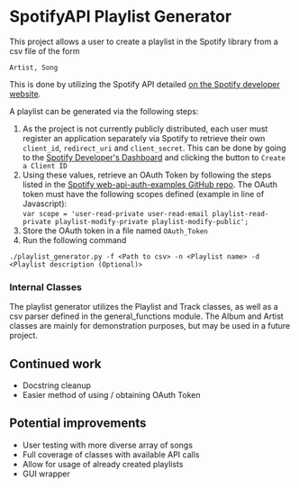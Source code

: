 # SpotifyAPI Playlist Generator
This project allows a user to create a playlist in the Spotify library from a csv file of the form
```
Artist, Song
```
This is done by utilizing the Spotify API detailed [on the Spotify developer
website](https://developer.spotify.com/documentation/web-api/).

A playlist can be generated via the following steps:
 1. As the project is not currently publicly distributed, each user must register an application separately
 via Spotify to retrieve their own ```client_id```, ```redirect_uri``` and ```client_secret```. This can be
 done by going to the [Spotify Developer's Dashboard](https://developer.spotify.com/dashboard/applications) 
 and clicking the button to ```Create a Client ID```
 2. Using these values, retrieve an OAuth Token by following the steps listed in the [Spotify web-api-auth-examples GitHub
repo](https://github.com/spotify/web-api-auth-examples). The OAuth token must have the following scopes defined (example
in line of Javascript): <br/>
```var scope = 'user-read-private user-read-email playlist-read-private playlist-modify-private playlist-modify-public';```
 3. Store the OAuth token in a file named ```OAuth_Token```
 4. Run the following command
```
./playlist_generator.py -f <Path to csv> -n <Playlist name> -d <Playlist description (Optional)>
```

### Internal Classes
The playlist generator utilizes the Playlist and Track classes, as well as a csv parser defined in the general_functions 
module. The Album and Artist classes are mainly for demonstration purposes, but may be used in a 
future project.

## Continued work
 * Docstring cleanup
 * Easier method of using / obtaining OAuth Token
## Potential improvements
 * User testing with more diverse array of songs
 * Full coverage of classes with available API calls
 * Allow for usage of already created playlists
 * GUI wrapper

